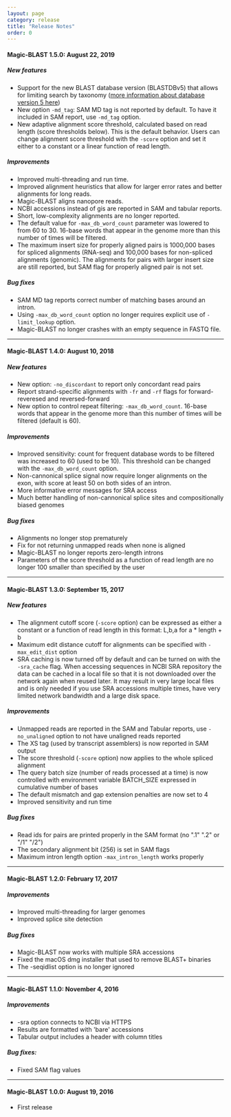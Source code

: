 ```yaml
---
layout: page
category: release
title: "Release Notes"
order: 0
---
```


#### Magic-BLAST 1.5.0: August 22, 2019

##### New features
* Support for the new BLAST database version (BLASTDBv5) that allows for limiting search by taxonomy ([more information about database version 5 here]([https://ftp.ncbi.nlm.nih.gov/blast/db/v5/blastdbv5.pdf))
* New option ```-md_tag```: SAM MD tag is not reported by default. To have it included in SAM report, use ```-md_tag``` option.
* New adaptive alignment score threshold, calculated based on read length (score thresholds below). This is the default behavior. Users can change alignment score threshold with the ```-score``` option and set it either to a constant or a linear function of read length.



##### Improvements
* Improved multi-threading and run time.
* Improved alignment heuristics that allow for larger error rates and better alignments for long reads.
* Magic-BLAST aligns nanopore reads.
* NCBI accessions instead of gis are reported in SAM and tabular reports.
* Short, low-complexity alignments are no longer reported.
* The default value for ```-max_db_word_count``` parameter was lowered to from 60 to 30. 16-base words that appear in the genome more than this number of times will be filtered.
* The maximum insert size for properly aligned pairs is 1000,000 bases for spliced alignments (RNA-seq) and 100,000 bases for non-spliced alignments (genomic). The alignments for pairs with larger insert size are still reported, but SAM flag for properly aligned pair is not set.


##### Bug fixes
* SAM MD tag reports correct number of matching bases around an intron.
* Using ```-max_db_word_count``` option no longer requires explicit use of ```-limit_lookup``` option.
* Magic-BLAST no longer crashes with an empty sequence in FASTQ file.



---



#### Magic-BLAST 1.4.0: August 10, 2018

##### New features
* New option: ```-no_discordant``` to report only concordant read pairs
* Report strand-specific alignments with ```-fr``` and ```-rf``` flags for forward-reveresed and reversed-forward
* New option to control repeat filtering: ```-max_db_word_count```. 16-base words that appear in the genome more than this number of times will be filtered (default is 60).


##### Improvements
* Improved sensitivity: count for frequent database words to be filtered was increased to 60 (used to be 10). This threshold can be changed with the ```-max_db_word_count``` option.
* Non-cannonical splice signal now require longer alignments on the exon, with score at least 50 on both sides of an intron.
* More informative error messages for SRA access
* Much better handling of non-cannonical splice sites and compositionally biased genomes


##### Bug fixes
* Alignments no longer stop prematurely
* Fix for not returning unmapped reads when none is aligned
* Magic-BLAST no longer reports zero-length introns
* Parameters of the score threshold as a function of read length are no longer 100 smaller than specified by the user



---


#### Magic-BLAST 1.3.0: September 15, 2017

##### New features
* The alignment cutoff score (```-score``` option) can be expressed as either a constant or a function of read length in this format: L,b,a for a * length + b
* Maximum edit distance cutoff for alignments can be specified with ```-max_edit_dist``` option
* SRA caching is now turned off by default and can be turned on with the ```-sra_cache``` flag. When accessing sequences in NCBI SRA repository the data can be cached in a local file so that it is not downloaded over the network again when reused later. It may result in very large local files and is only needed if you use SRA accessions multiple times, have very limited network bandwidth and a large disk space.


##### Improvements
* Unmapped reads are reported in the SAM and Tabular reports, use ```-no_unaligned``` option to not have unaligned reads reported
* The XS tag (used by transcript assemblers) is now reported in SAM output
* The score threshold (```-score``` option) now applies to the whole spliced alignment
* The query batch size (number of reads processed at a time) is now controlled with environment variable BATCH_SIZE expressed in cumulative number of bases
* The default mismatch and gap extension penalties are now set to 4
* Improved sensitivity and run time


##### Bug fixes
* Read ids for pairs are printed properly in the SAM format (no ".1" ".2" or "/1" "/2")
* The secondary alignment bit (256) is set in SAM flags
* Maximum intron length option ```-max_intron_length``` works properly


---


#### Magic-BLAST 1.2.0: February 17, 2017

##### Improvements

* Improved multi-threading for larger genomes
* Improved splice site detection

##### Bug fixes

* Magic-BLAST now works with multiple SRA accessions
* Fixed the macOS dmg installer that used to remove BLAST+ binaries
* The -seqidlist option is no longer ignored


---


#### Magic-BLAST 1.1.0: November 4, 2016

##### Improvements

* -sra option connects to NCBI via HTTPS
* Results are formatted with 'bare' accessions
* Tabular output includes a header with column titles

##### Bug fixes:

* Fixed SAM flag values


---


#### Magic-BLAST 1.0.0: August 19, 2016

* First release

